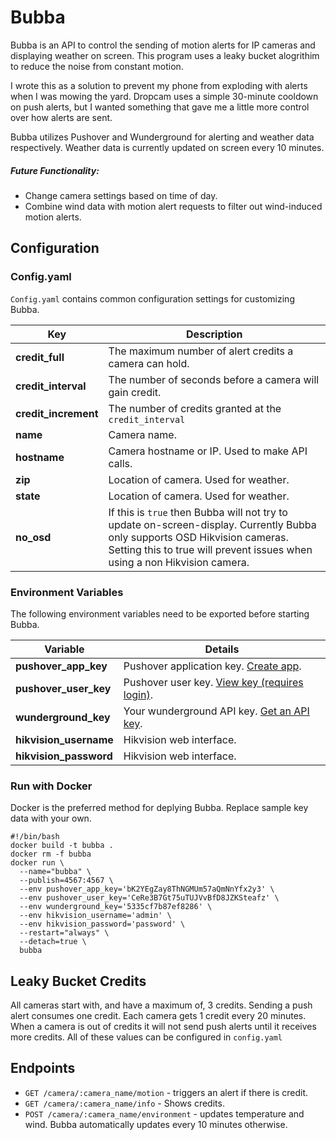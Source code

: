 # Bubba

Bubba is an API to control the sending of motion alerts for IP cameras and displaying weather on screen. This program uses a leaky bucket alogrithim to reduce the noise from constant motion.

I wrote this as a solution to prevent my phone from exploding with alerts when I was mowing the yard. Dropcam uses a simple 30-minute cooldown on push alerts, but I wanted something that gave me a little more control over how alerts are sent.

Bubba utilizes Pushover and Wunderground for alerting and weather data respectively. Weather data is currently updated on screen every 10 minutes.

##### Future Functionality:
* Change camera settings based on time of day.
* Combine wind data with motion alert requests to filter out wind-induced motion alerts.

## Configuration

### Config.yaml

`Config.yaml` contains common configuration settings for customizing Bubba.

| Key           |  Description  |
|------------------|---------------|
| **credit_full**      | The maximum number of alert credits a camera can hold. |
| **credit_interval**  | The number of seconds before a camera will gain credit. |
| **credit_increment** | The number of credits granted at the `credit_interval` |
| **name**             | Camera name. |
| **hostname**         | Camera hostname or IP. Used to make API calls. |
| **zip**              | Location of camera. Used for weather. |
| **state**            | Location of camera. Used for weather. |
| **no_osd**           | If this is `true` then Bubba will not try to update on-screen-display. Currently Bubba only supports OSD Hikvision cameras. Setting this to true will prevent issues when using a non Hikvision camera. |

### Environment Variables

The following environment variables need to be exported before starting Bubba.

| Variable | Details |
|-------------|---------|
| **pushover_app_key**   | Pushover application key. [Create app](https://pushover.net/apps/build). |
| **pushover_user_key**  | Pushover user key. [View key (requires login)](https://pushover.net/). |
| **wunderground_key**   | Your wunderground API key. [Get an API key](http://www.wunderground.com/weather/api/d/login.html). |
| **hikvision_username** | Hikvision web interface. |
| **hikvision_password** | Hikvision web interface. |

### Run with Docker

Docker is the preferred method for deplying Bubba. Replace sample key data with your own.

```
#!/bin/bash
docker build -t bubba .
docker rm -f bubba
docker run \
  --name="bubba" \
  --publish=4567:4567 \
  --env pushover_app_key='bK2YEgZay8ThNGMUm57aQmNnYfx2y3' \
  --env pushover_user_key='CeRe3B7Gt75uTUJVvBfD8JZKSteafz' \
  --env wunderground_key='5335cf7b87ef8286' \
  --env hikvision_username='admin' \
  --env hikvision_password='password' \
  --restart="always" \
  --detach=true \
  bubba
```

## Leaky Bucket Credits
All cameras start with, and have a maximum of, 3 credits. Sending a push alert consumes one credit. Each camera gets 1 credit every 20 minutes. When a camera is out of credits it will not send push alerts until it receives more credits. All of these values can be configured in `config.yaml`

## Endpoints
* `GET /camera/:camera_name/motion` - triggers an alert if there is credit.
* `GET /camera/:camera_name/info` - Shows credits.
* `POST /camera/:camera_name/environment` - updates temperature and wind. Bubba automatically updates every 10 minutes otherwise.
